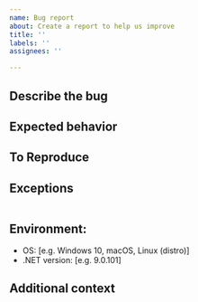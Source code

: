 ```yaml
---
name: Bug report
about: Create a report to help us improve
title: ''
labels: ''
assignees: ''

---
```


## Describe the bug
<!-- A clear and concise description of what the bug is. -->

## Expected behavior
<!-- A clear and concise description of what you expected to happen. -->

## To Reproduce
<!-- Steps to reproduce the behavior, or 
    point us to a minimalistic project which reproduces this issue hosted in a public GitHub repo. -->

## Exceptions
<!-- Include the exception you get when facing this issue. -->

```shell

```

## Environment:
<!-- Please complete the following information -->

- OS: [e.g. Windows 10, macOS, Linux (distro)]
- .NET version: [e.g. 9.0.101]

## Additional context
<!-- Add any other context about the problem here, like the Giraffe version your project is using. -->